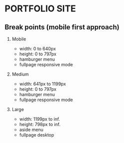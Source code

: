 # PORTFOLIO SITE

## Break points (mobile first approach)

1. Mobile

	- width: 0 to 640px
	- height: 0 to 797px
	- hamburger menu
	- fullpage responsive mode

2. Medium

	- width: 641px to 1199px
	- height: 0 to 797px
	- hamburger menu
	- fullpage responsive mode

3. Large

	- width: 1199px to inf.
	- height: 798px to inf.
	- aside menu
	- fullpage desktop
